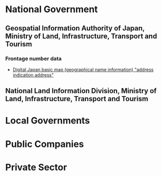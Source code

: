 # National Government
## Geospatial Information Authority of Japan, Ministry of Land, Infrastructure, Transport and Tourism
### Frontage number data
- [Digital Japan basic map (geographical name information) "address indication address"](http://www.gsi.go.jp/kihonjohochousa/jukyo_jusho.html)

## National Land Information Division, Ministry of Land, Infrastructure, Transport and Tourism


# Local Governments

# Public Companies

# Private Sector
